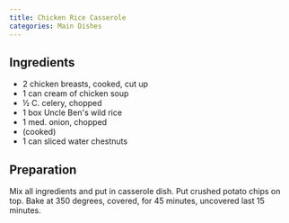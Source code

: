```yaml
---
title: Chicken Rice Casserole
categories: Main Dishes
---
```


## Ingredients

- 2 chicken breasts, cooked, cut up
- 1 can cream of chicken soup
- ½ C. celery, chopped
- 1 box Uncle Ben's wild rice
- 1 med. onion, chopped
- (cooked)
- 1 can sliced water chestnuts

## Preparation

Mix all ingredients and put in casserole dish.  Put crushed potato chips on top.  Bake at 350 degrees, covered, for 45 minutes, uncovered last 15 minutes.

